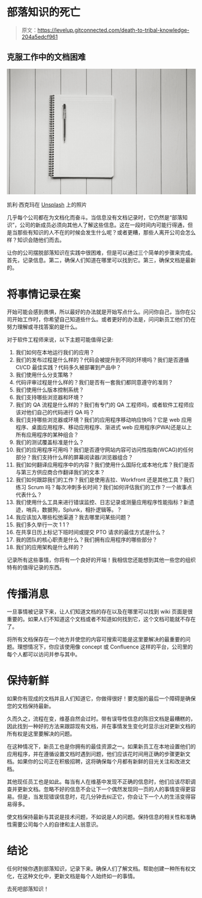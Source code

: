 # 部落知识的死亡

> 原文：<https://levelup.gitconnected.com/death-to-tribal-knowledge-204a5edcf961>

## 克服工作中的文档困难

![](img/004aec4d0327f60f512ff0171462c858.png)

凯利·西克玛在 [Unsplash](https://unsplash.com?utm_source=medium&utm_medium=referral) 上的照片

几乎每个公司都在为文档化而奋斗。当信息没有文档记录时，它仍然是“部落知识”，公司的新成员必须向其他人了解这些信息。这在一段时间内可能行得通，但是当那些有知识的人不在的时候会发生什么呢？或者更糟，那些人离开公司会怎么样？知识会随他们而去。

让你的公司摆脱部落知识在实践中很困难，但是可以通过三个简单的步骤来完成。首先，记录信息。第二，确保人们知道在哪里可以找到它。第三，确保文档是最新的。

# 将事情记录在案

开始可能会感到畏惧，所以最好的办法就是开始写点什么。问问你自己，当你在公司开始工作时，你希望自己知道些什么。或者更好的办法是，问问新员工他们仍在努力理解或寻找答案的是什么。

对于软件工程师来说，以下主题可能值得记录:

1.  我们如何在本地运行我们的应用？
2.  我们的发布过程是什么样的？代码会被提升到不同的环境吗？我们是否遵循 CI/CD 最佳实践？代码多久被部署到产品中？
3.  我们使用什么分支策略？
4.  代码评审过程是什么样的？我们是否有一套我们都同意遵守的准则？
5.  我们使用什么版本控制系统？
6.  我们支持哪些浏览器和环境？
7.  我们的 QA 流程是什么样的？我们有专门的 QA 工程师吗，或者软件工程师应该对他们自己的代码进行 QA 吗？
8.  我们支持哪些浏览器或环境？我们的应用程序移动响应快吗？它是 web 应用程序、桌面应用程序、移动应用程序、渐进式 web 应用程序(PWA)还是以上所有应用程序的某种组合？
9.  我们的测试覆盖标准是什么？
10.  我们的应用程序可用吗？我们是否遵守网站内容可访问性指南(WCAG)的任何部分？我们支持什么样的屏幕阅读器/浏览器组合？
11.  我们如何翻译应用程序中的内容？我们使用什么国际化或本地化库？我们是否与第三方供应商合作翻译我们的文本？
12.  我们如何跟踪我们的工作？我们是使用吉拉、Workfront 还是其他工具？我们练习 Scrum 吗？每次冲刺多长时间？我们如何评估我们的工作？一个故事点代表什么？
13.  我们使用什么工具来进行错误监控、日志记录或测量应用程序性能指标？新遗迹，哨兵，数据狗，Splunk，相扑逻辑等。？
14.  我应该加入哪些松弛渠道？我去哪里问某些问题？
15.  我们多久举行一次 1 1？
16.  在共享日历上标记下班时间或提交 PTO 请求的最佳方式是什么？
17.  我的团队的核心职责是什么？我们拥有应用程序的哪些部分？
18.  我们的应用架构是什么样的？

记录所有这些事情，你将有一个良好的开端！我相信您还能想到其他一些您的组织特有的值得记录的东西。

# 传播消息

一旦事情被记录下来，让人们知道文档的存在以及在哪里可以找到 wiki 页面是很重要的。如果人们不知道这个文档或者不知道如何找到它，这个文档可能就不存在了。

将所有文档保存在一个地方并使您的内容可搜索可能是这里要解决的最重要的问题。理想情况下，你应该使用像 concept 或 Confluence 这样的平台，公司里的每个人都可以访问并参与其中。

# 保持新鲜

如果你有现成的文档并且人们知道它，你做得很好！要克服的最后一个障碍是确保您的文档保持最新。

久而久之，流程在变，维基自然会过时。带有误导性信息的陈旧文档是最糟糕的，因此找到一种好的方法来跟踪现有文档，并在事情发生变化时显示出对更新文档的所有权是这里要解决的问题。

在这种情况下，新员工也是你拥有的最佳资源之一。如果新员工在本地设置他们的应用程序，并在遵循设置文档时遇到问题，他们应该花时间用正确的步骤更新文档。如果你的公司正在积极招聘，这将确保每个月都有新鲜的目光关注和改进文档。

其他现任员工也是如此。每当有人在维基中发现不正确的信息时，他们应该尽职调查并更新文档。忽略不好的信息不会让下一个偶然发现同一页的人的事情变得更容易。但是，当发现错误信息时，花几分钟去纠正它，你会让下一个人的生活变得容易得多。

使文档保持最新与其说是技术问题，不如说是人的问题。保持信息的相关性和准确性需要公司每个人的自律和主人翁意识。

# 结论

任何时候你遇到部落知识，记录下来。确保人们了解文档。帮助创建一种所有权文化，在这种文化中，更新文档是每个人始终如一的事情。

去死吧部落知识！